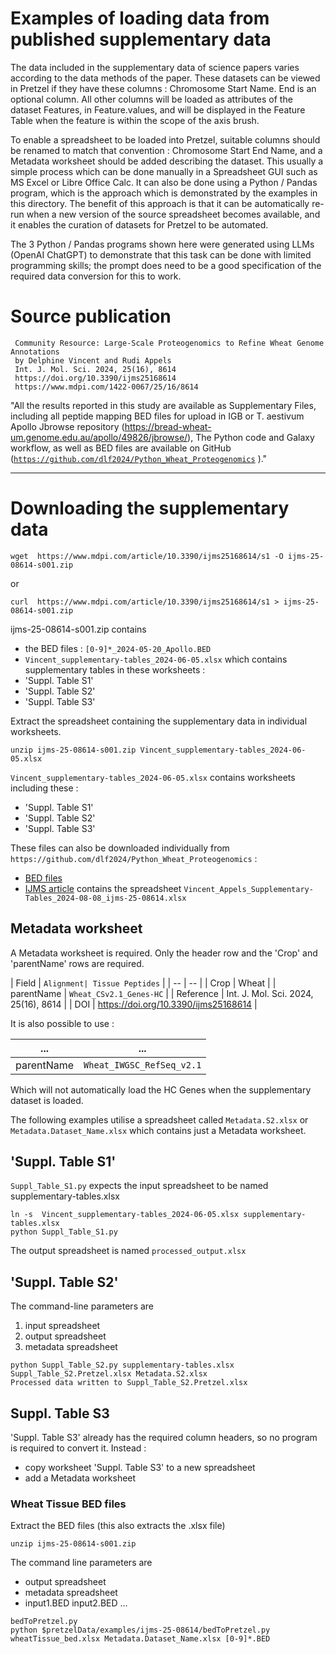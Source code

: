 # Examples of loading data from published supplementary data

The data included in the supplementary data of science papers varies according to the data methods of the paper.
These datasets can be viewed in Pretzel if they have these columns : Chromosome Start Name.
End is an optional column.
All other columns will be loaded as attributes of the dataset Features, in Feature.values, and will be displayed in the Feature Table when the feature is within the scope of the axis brush.

To enable a spreadsheet to be loaded into Pretzel, suitable columns should be renamed to match that convention : Chromosome Start End Name,
and a Metadata worksheet should be added describing the dataset.
This usually a simple process which can be done manually in a Spreadsheet GUI such as MS Excel or Libre Office Calc.
It can also be done using a Python / Pandas program, which is the approach which is demonstrated by the examples in this directory.
The benefit of this approach is that it can be automatically re-run when a new version of the source spreadsheet becomes available,
and it enables the curation of datasets for Pretzel to be automated.

The 3 Python / Pandas programs shown here were generated using LLMs (OpenAI ChatGPT) to demonstrate that this task can be done with limited programming skills;  the prompt does need to be a good specification of the required data conversion for this to work.


# Source publication

```
 Community Resource: Large-Scale Proteogenomics to Refine Wheat Genome Annotations
 by Delphine Vincent and Rudi Appels
 Int. J. Mol. Sci. 2024, 25(16), 8614
 https://doi.org/10.3390/ijms25168614
 https://www.mdpi.com/1422-0067/25/16/8614
```

"All the results reported in this study are available as Supplementary Files, including all peptide mapping BED files for upload in IGB or T. aestivum Apollo Jbrowse repository (https://bread-wheat-um.genome.edu.au/apollo/49826/jbrowse/), The Python code and Galaxy workflow, as well as BED files are available on GitHub
([`https://github.com/dlf2024/Python_Wheat_Proteogenomics`](https://github.com/dlf2024/Python_Wheat_Proteogenomics) )."



---

# Downloading the supplementary data

```
wget  https://www.mdpi.com/article/10.3390/ijms25168614/s1 -O ijms-25-08614-s001.zip
```
or 
```
curl  https://www.mdpi.com/article/10.3390/ijms25168614/s1 > ijms-25-08614-s001.zip
```


ijms-25-08614-s001.zip contains 
- the BED files : `[0-9]*_2024-05-20_Apollo.BED`
- `Vincent_supplementary-tables_2024-06-05.xlsx`
which contains supplementary tables in these worksheets :
- 'Suppl. Table S1'
- 'Suppl. Table S2'
- 'Suppl. Table S3'

Extract the spreadsheet containing the supplementary data in individual worksheets.
```
unzip ijms-25-08614-s001.zip Vincent_supplementary-tables_2024-06-05.xlsx
```

`Vincent_supplementary-tables_2024-06-05.xlsx` contains worksheets including these :
- 'Suppl. Table S1'
- 'Suppl. Table S2'
- 'Suppl. Table S3'



These files can also be downloaded individually from `https://github.com/dlf2024/Python_Wheat_Proteogenomics` :
- [BED files](https://github.com/dlf2024/Python_Wheat_Proteogenomics/tree/main/BED%20files)
- [IJMS article](https://github.com/dlf2024/Python_Wheat_Proteogenomics/tree/main/IJMS%20article) contains the spreadsheet `Vincent_Appels_Supplementary-Tables_2024-08-08_ijms-25-08614.xlsx`



## Metadata worksheet

A Metadata worksheet is required.  Only the header row and the 'Crop' and 'parentName' rows are required.

| Field	| `Alignment| Tissue Peptides` |
| -- | -- |
| Crop	| Wheat |
| parentName	| `Wheat_CSv2.1_Genes-HC` |
| Reference	| Int. J. Mol. Sci. 2024, 25(16), 8614 |
| DOI	| https://doi.org/10.3390/ijms25168614 |

It is also possible to use :

| ... | ... |
| -- | -- |
| parentName	| `Wheat_IWGSC_RefSeq_v2.1` |

Which will not automatically load the HC Genes when the supplementary dataset is loaded.

The following examples utilise a spreadsheet called `Metadata.S2.xlsx` or `Metadata.Dataset_Name.xlsx` which contains just a Metadata worksheet.

## 'Suppl. Table S1'

`Suppl_Table_S1.py` expects the input spreadsheet to be named supplementary-tables.xlsx
```
ln -s  Vincent_supplementary-tables_2024-06-05.xlsx supplementary-tables.xlsx
python Suppl_Table_S1.py
```
The output spreadsheet is named `processed_output.xlsx`

## 'Suppl. Table S2'

The command-line parameters are 
1. input spreadsheet
2. output spreadsheet
3. metadata spreadsheet

```
python Suppl_Table_S2.py supplementary-tables.xlsx Suppl_Table_S2.Pretzel.xlsx Metadata.S2.xlsx
Processed data written to Suppl_Table_S2.Pretzel.xlsx
```



## Suppl. Table S3
'Suppl. Table S3' already has the required column headers, so no program is required to convert it.  Instead :
- copy worksheet 'Suppl. Table S3' to a new spreadsheet
- add a Metadata worksheet


### Wheat Tissue BED files

Extract the BED files (this also extracts the .xlsx file)
```
unzip ijms-25-08614-s001.zip
```

The command line parameters are
- output spreadsheet
- metadata spreadsheet
- input1.BED input2.BED ...


```
bedToPretzel.py
python $pretzelData/examples/ijms-25-08614/bedToPretzel.py wheatTissue_bed.xlsx Metadata.Dataset_Name.xlsx [0-9]*.BED
```
